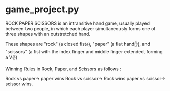 # game_project.py

ROCK PAPER SCISSORS is an intransitive hand game, usually played between two people, in which each player simultaneously forms one of three shapes with an outstretched hand. 

These shapes are "rock" (a closed fist✊️), "paper" (a flat hand✋️), and "scissors" (a fist with the index finger and middle finger extended, forming a V✌️)

Winning Rules in Rock, Paper, and Scissors as follows :

Rock vs paper-> paper wins
Rock vs scissor-> Rock wins
paper vs scissor-> scissor wins.

